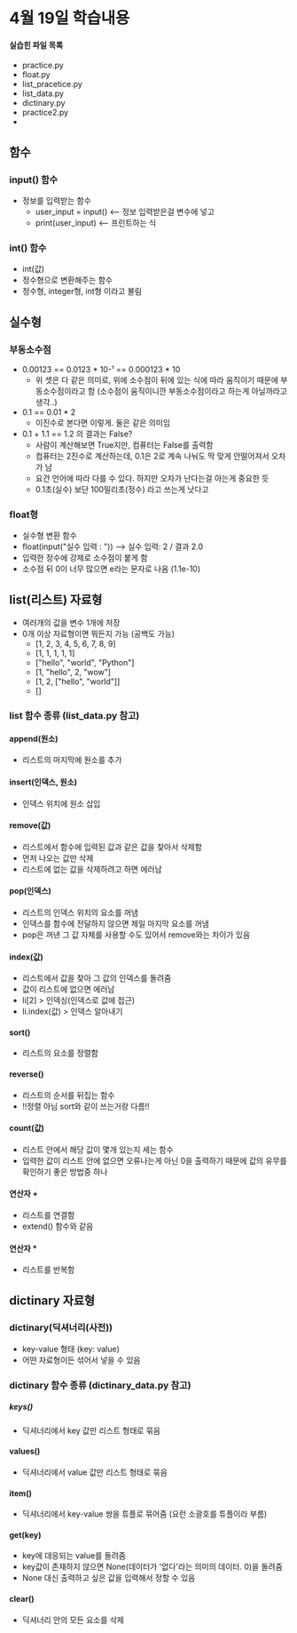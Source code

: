 # 4월 19일 학습내용
#### 실습힌 파일 목록
- practice.py
- float.py
- list_pracetice.py
- list_data.py
- dictinary.py
- practice2.py
- 
##  함수
### input() 함수
- 정보를 입력받는 함수 
  - user_input = input() <-- 정보 입력받은걸 변수에 넣고
  - print(user_input)    <-- 프린트하는 식

### int() 함수
- int(값)
- 정수형으로 변환해주는 함수
- 정수형, integer형, int형 이라고 불림

## 실수형
### 부동소수점
- 0.00123 == 0.0123 * 10-¹ == 0.000123 * 10
  - 위 셋은 다 같은 의미로, 위에 소수점이 뒤에 있는 식에 따라 움직이기 때문에 부동소수점이라고 함 (소수점이 움직이니깐 부동소수점이라고 하는게 아닐까라고 생각..)
- 0.1 == 0.01 * 2 
  - 이진수로 본다면 이렇게. 둘은 같은 의미임 
- 0.1 + 1.1 == 1.2 의 결과는 False?
  - 사람이 계산해보면 True지만, 컴퓨터는 False를 출력함 
  - 컴퓨터는 2진수로 계산하는데, 0.1은 2로 계속 나눠도 딱 맞게 안떨어져서 오차가 남
  - 요건 언어에 따라 다를 수 있다. 하지만 오차가 난다는걸 아는게 중요한 듯
  - 0.1초(실수) 보단 100밀리초(정수) 라고 쓰는게 낫다고 
### float형
- 실수형 변환 함수
- float(input("실수 입력 : ")) --> 실수 입력: 2 / 결과 2.0
- 입력한 정수에 강제로 소수점이 붙게 함
- 소수점 뒤 0이 너무 많으면 e라는 문자로 나옴 (1.1e-10)

## list(리스트) 자료형
- 여러개의 값을 변수 1개에 저장
- 0개 이상 자료형이면 뭐든지 가능 (공백도 가능)
  - [1, 2, 3, 4, 5, 6, 7, 8, 9]   
  - [1, 1, 1, 1, 1]
  - ["hello", "world", "Python"]
  - [1, "hello", 2, "wow"]
  - [1, 2, ["hello", "world"]]
  - []

### list 함수 종류 (list_data.py 참고)
#### append(원소)
- 리스트의 마지막에 원소를 추가
#### insert(인덱스, 원소)
- 인덱스 위치에 원소 삽입
#### remove(값)
- 리스트에서 함수에 입력된 값과 같은 값을 찾아서 삭제함
- 먼저 나오는 값만 삭제
- 리스트에 없는 값을 삭제하려고 하면 에러남
#### pop(인덱스)
- 리스트의 인덱스 위치의 요소를 꺼냄
- 인덱스를 함수에 전달하지 않으면 제일 마지막 요소를 꺼냄
- pop은 꺼낸 그 값 자체를 사용할 수도 있어서 remove와는 차이가 있음
#### index(값)
- 리스트에서 값을 찾아 그 값의 인덱스를 돌려줌
- 값이 리스트에 없으면 에러남
- li[2] > 인덱싱(인덱스로 값에 접근)
- li.index(값) > 인덱스 알아내기
#### sort()
- 리스트의 요소를 정렬함
#### reverse()
- 리스트의 순서를 뒤집는 함수
- !!정렬 아님 sort와 같이 쓰는거랑 다름!!
#### count(값)
- 리스트 안에서 해당 값이 몇개 있는지 세는 함수
- 입력한 값이 리스트 안에 없으면 오류나는게 아닌 0을 출력하기 때문에 값의 유무를 확인하기 좋은 방법중 하나
#### 연산자 +
- 리스트를 연결함
- extend() 함수와 같음
#### 연산자 *
- 리스트를 반복함

## dictinary 자료형
### dictinary(딕셔너리(사전))
- key-value 형태 (key: value) 
- 어떤 자료형이든 섞어서 넣을 수 있음
### dictinary 함수 종류 (dictinary_data.py 참고)
##### keys()
- 딕셔너리에서 key 값만 리스트 형태로 묶음
#### values()
- 딕셔너리에서 value 값만 리스트 형태로 묶음
#### item()
- 딕셔너리에서 key-value 쌍을 튜플로 묶어줌 (요런 소괄호를 튜플이라 부름)
#### get(key)
- key에 대응되는 value를 돌려줌
- key값이 존재하지 않으면 None(데이터가 '없다'라는 의미의 데이터. 0)을 돌려줌
- None 대신 출력하고 싶은 값을 입력해서 정할 수 있음
#### clear()
- 딕셔너리 안의 모든 요소를 삭제
